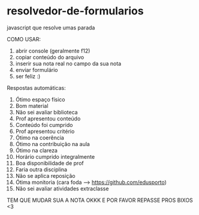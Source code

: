 # resolvedor-de-formularios
javascript que resolve umas parada

COMO USAR:

1) abrir console (geralmente f12)
2) copiar conteúdo do arquivo
3) inserir sua nota real no campo da sua nota
4) enviar formulário
5) ser feliz :)

Respostas automáticas:
1) Ótimo espaço físico
2) Bom material
3) Não sei avaliar biblioteca
4) Prof apresentou conteúdo
5) Conteúdo foi cumprido
6) Prof apresentou critério
7) Ótimo na coerência
8) Ótimo na contribuição na aula
9) Ótimo na clareza
10) Horário cumprido integralmente
11) Boa disponibilidade de prof
12) Faria outra disciplina
13) Não se aplica reposição
14) Ótima monitoria (cara foda --> https://github.com/edusporto)
15) Não sei avaliar atividades extraclasse

TEM QUE MUDAR SUA A NOTA OKKK
E POR FAVOR REPASSE PROS BIXOS <3
